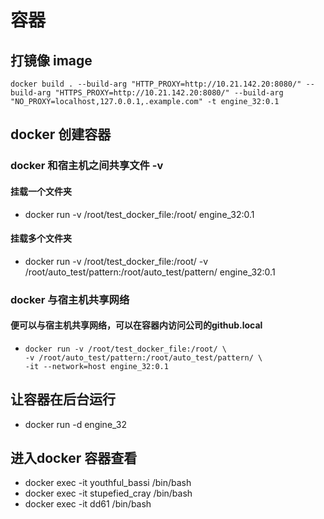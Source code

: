 # 容器

## 打镜像 image
```shell
docker build . --build-arg "HTTP_PROXY=http://10.21.142.20:8080/" --build-arg "HTTPS_PROXY=http://10.21.142.20:8080/" --build-arg "NO_PROXY=localhost,127.0.0.1,.example.com" -t engine_32:0.1
```

## docker 创建容器

### docker 和宿主机之间共享文件  -v
#### 挂载一个文件夹
+ docker run -v /root/test_docker_file:/root/ engine_32:0.1
#### 挂载多个文件夹
+ docker run -v /root/test_docker_file:/root/ -v /root/auto_test/pattern:/root/auto_test/pattern/ engine_32:0.1
### docker 与宿主机共享网络
#### 便可以与宿主机共享网络，可以在容器内访问公司的github.local
+ ```shell
  docker run -v /root/test_docker_file:/root/ \
  -v /root/auto_test/pattern:/root/auto_test/pattern/ \
  -it --network=host engine_32:0.1
  ```
## 让容器在后台运行
+ docker run -d engine_32
## 进入docker 容器查看
+ docker exec -it youthful_bassi /bin/bash
+ docker exec -it stupefied_cray /bin/bash
+ docker exec -it dd61 /bin/bash